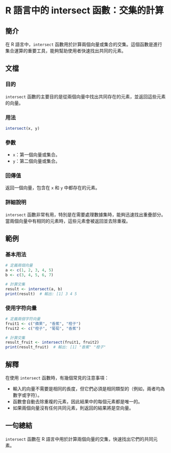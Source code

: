 <!--
Meta Description: # R 語言中的 intersect 函數：交集的計算 ## 簡介 在 R 語言中，`intersect` 函數用於計算兩個向量或集合的交集。這個函數是進行集合運算的重要工具，能夠幫助使用者快速找出共同的元素。 ## 文檔 ### 目的 `intersect` 函數的主要目的是從兩個向量中找出共同存...
Meta Keywords: intersect, 計算交集, result, print, fruit1
-->

# R 語言中的 intersect 函數：交集的計算

## 簡介
在 R 語言中，`intersect` 函數用於計算兩個向量或集合的交集。這個函數是進行集合運算的重要工具，能夠幫助使用者快速找出共同的元素。

## 文檔

### 目的
`intersect` 函數的主要目的是從兩個向量中找出共同存在的元素，並返回這些元素的向量。

### 用法
```R
intersect(x, y)
```

### 參數
- `x`：第一個向量或集合。
- `y`：第二個向量或集合。

### 回傳值
返回一個向量，包含在 `x` 和 `y` 中都存在的元素。

### 詳細說明
`intersect` 函數非常有用，特別是在需要處理數據集時，能夠迅速找出重疊部分。當兩個向量中有相同的元素時，這些元素會被返回並去除重複。

## 範例

### 基本用法
```R
# 定義兩個向量
a <- c(1, 2, 3, 4, 5)
b <- c(3, 4, 5, 6, 7)

# 計算交集
result <- intersect(a, b)
print(result)  # 輸出: [1] 3 4 5
```

### 使用字符向量
```R
# 定義兩個字符向量
fruit1 <- c("蘋果", "香蕉", "橙子")
fruit2 <- c("橙子", "葡萄", "香蕉")

# 計算交集
result_fruit <- intersect(fruit1, fruit2)
print(result_fruit)  # 輸出: [1] "香蕉" "橙子"
```

## 解釋
在使用 `intersect` 函數時，有幾個常見的注意事項：
- 輸入的向量不需要是相同的長度，但它們必須是相同類型的（例如，兩者均為數字或字符）。
- 函數會自動去除重複的元素，因此結果中的每個元素都是唯一的。
- 如果兩個向量沒有任何共同元素，則返回的結果將是空向量。

## 一句總結
`intersect` 函數在 R 語言中用於計算兩個向量的交集，快速找出它們的共同元素。